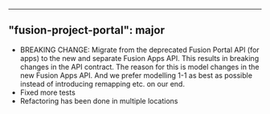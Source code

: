 
---
"fusion-project-portal": major
--- 
- BREAKING CHANGE: Migrate from the deprecated Fusion Portal API (for apps) to the new and separate Fusion Apps API. 
This results in breaking changes in the API contract. The reason for this is model changes in the new Fusion Apps API. And we prefer modelling 1-1 as best as possible instead of introducing remapping etc. on our end.
- Fixed more tests
- Refactoring has been done in multiple locations
